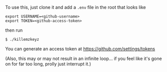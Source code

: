 To use this, just clone it and add a `.env` file in the root that looks like

```shell
export USERNAME=<github-username>
export TOKEN=<github-access-token>
```

then run

```
$ ./killemzkeyz
```

You can generate an access token at https://github.com/settings/tokens


(Also, this may or may not result in an infinite loop... if you feel like it's gone on for far too long, prolly just interrupt it.)


